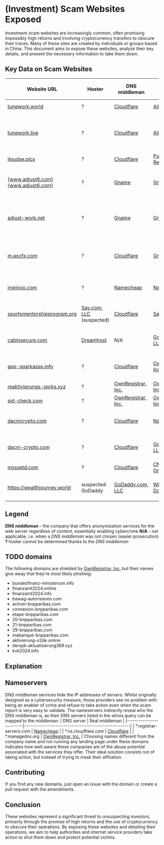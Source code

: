 # (Investment) Scam Websites Exposed

Investment scam websites are increasingly common, often promising impossibly high returns and involving cryptocurrency transfers to obscure their traces. Many of these sites are created by individuals or groups based in China. This document aims to expose these websites, analyze their key details, and present the necessary information to take them down.

## Key Data on Scam Websites

| Website URL          | Hoster         | DNS middleman | Domain Registrar | Invitation Code | Alleged Violations | Impersonations / brand infringements |
|----------------------|----------------|--------------------|------------------|-----------------|--------------------------------------|-------------------------------------------|
| [tunework.world](https://tunework.world) | ? | [Cloudflare](https://www.cloudflare.com/trust-hub/reporting-abuse) | [Alibaba](https://www.alibabacloud.com/domain) |  `HK3YNF` | redirects to tunework.live | - |
| [tunework.live](https://tunework.live) | ? | [Cloudflare](https://www.cloudflare.com/trust-hub/reporting-abuse) | [Alibaba](https://www.alibabacloud.com/domain) | `HK3YNF` | cryptocurrency investment scam advertised as a work opportunity | alleges to be partners with Google, Apple, Microsoft, Meta, TikTok, and |
| [ilpudse.pics](https://ilpudse.pics) | ? | [Cloudflare](https://www.cloudflare.com/trust-hub/reporting-abuse) | [Public Domain Registry](https://publicdomainregistry.com) | - | investment scam | pretends to be [Spiegel](https://www.spiegel.de) |
| [www.adjust6.com](www.adjust6.com) | ? | [Gname](https://www.gname.com) | [Gname](https://www.gname.com) | - | forwards to [a WhatsApp number](https://api.whatsapp.com/send/?phone=447562167485&text&type=phone_number&app_absent=0) which tells you to visit [adjust-work.net](https://www.adjust-work.net) | [adjust.com](https://www.adjust.com) |
| [adjust-work.net](https://www.adjust-work.net) | ? | [Gname](https://www.gname.com) | [Gname](https://www.gname.com) | `bWejuP` | Cryptocurrency investment scam involving the Telegram number +33745348532 | using the name and logo of [adjust.com](https://www.adjust.com) |
| [m.aocfx.com](https://m.aocfx.com) | ? | [Cloudflare](https://www.cloudflare.com/trust-hub/reporting-abuse) | [Gname](https://www.gname.com) | `BUOYGV` | cryptocurrency investment scam involving the Telegram username `BainCapitalDelia` | impersonates [BainCapital](https://www.baincapital.com) in WhatsApp & uses their logo |
| [inwinoo.com](https://inwinoo.com) | ? | [Namecheap](http://www.namecheap.com) | [Namecheap](http://www.namecheap.com) | - | collecting contact data for an investment scam | [Tagesschau](https://www.tagesschau.de) |
| [sportsmentorshipprogram.org](http://sportsmentorshipprogram.org) | [Sav.com, LLC](http://sav.com) (suspected) | [Cloudflare](https://www.cloudflare.com/trust-hub/reporting-abuse) | [Sav.com, LLC](http://sav.com) | - | collecting contact data for an investment scam | [Tagesschau](https://www.tagesschau.de) |
| [cabinsecure.com](https://cabinsecure.com/ca5yl2k.php) | [Dreamhost](https://www.dreamhost.com/legal/abuse) | N/A | [GoDaddy.com, LLC](https://supportcenter.godaddy.com/AbuseReport) | - | collecting contact data for an investment scam | [Tagesschau](https://www.tagesschau.de) |
| [app-sparkasse.info](https://app-sparkasse.info)  |? | [Cloudflare](https://www.cloudflare.com/trust-hub/reporting-abuse) | [OwnRegistrar, Inc.](https://ownregistrar.com/abuse) | - | redirects to [reaktivierungs-sprks.xyz](https://reaktivierungs-sprks.xyz) for phishing | [Sparkasse](https://www.sparkasse.de) |
| [reaktivierungs-sprks.xyz](https://reaktivierungs-sprks.xyz) | ? | [OwnRegistrar, Inc.](https://ownregistrar.com/abuse) | [OwnRegistrar, Inc.](https://ownregistrar.com/abuse) | - | phishing | [Sparkasse](https://www.sparkasse.de) |
| [sid-check.com](https://sid-check.com) | ? | [OwnRegistrar, Inc.](https://ownregistrar.com/abuse) | [OwnRegistrar, Inc.](https://ownregistrar.com/abuse) | - | phishing | [Sparkasse](https://www.sparkasse.de) |
| [dacmcrypto.com](https://www.dacmcrypto.com/h5/#/pages/mine/register?invite_code=HFBHXR.) | ? | [Cloudflare](https://www.cloudflare.com/trust-hub/reporting-abuse) | [NameSilo, LLC](https://www.namesilo.com/report_abuse.php) | `HFBHXR` | cryptocurrency investment scam (presented as mining) | - |
| [dacm-crypto.com](https://www.dacm-crypto.com/h5/#/pages/mine/register?invite_code=DL7QGZ) | ? | [Cloudflare](https://www.cloudflare.com/trust-hub/reporting-abuse) | [GoDaddy.com, LLC](https://supportcenter.godaddy.com/AbuseReport) | `DL7QGZ` | cryptocurrency investment scam (presented as mining) | - |
| [msssetd.com](https://msssetd.com/#/login?type=register&yCode=88jo9762308) | ? | [Cloudflare](https://www.cloudflare.com/trust-hub/reporting-abuse) | [CNO Bin / Ordertld](http://www.ordertld.com/support.html) | `88jo9762308` | cryptocurrency investment scam | - |
| https://wealthjourney.world | suspected: GoDaddy | [GoDaddy.com, LLC](https://supportcenter.godaddy.com/AbuseReport) | [Wild West Domains, LLC](https://www.wildwestdomains.com) | - | gateway for a Whatsapp-based investment scam | impersonates [Martin Currie Limited](https://www.martincurrie.com) in Whatsapp |

## Legend
**DNS middleman** - the company that offers anonymization services for the web server regardless of content, essentially enabling cybercrime
**N/A** - not applicable, i.e. when a *DNS middleman* was not chosen (easier prosecution)
**?** hoster cannot be determined thanks to the *DNS middleman*

## TODO domains
The following domains are shielded by [OwnRegistrar, Inc.](https://ownregistrar.com/abuse) but their names give away that they're most likely phishing:
- bundesfinanz-ministerium.info
- finanzamt2024.online
- finanzamt2024.info
- bawag-autorisieren.com
- activer-bnpparibas.com
- connexion-bnpparibas.com
- etape-bnpparibas.com
- 20-bnpparibas.com
- 21-bnpparibas.com
- 29-bnpparibas.com
- mabanque-bnpparibas.com
- aktivierung-o2de.online
- derspk-aktualisierung369.xyz
- kvk2024.info

## Explanation

## Nameservers
DNS middleman services hide the IP addresses of servers. Whilst originally designed as a cybersecurity measure, those providers see no problem with being an enabler of crime and refuse to take action even when the scam report is very easy to validate. The nameservers indirectly reveal who the DNS middleman is, as their DNS servers listed in the whois query can be mapped to the middleman:
| DNS server              | Real middleman                                       |
|-------------------------|------------------------------------------------------|
| *.registrar-servers.com | [Namecheap](http://www.namecheap.com)                |
| *.ns.cloudflare.com     | [Cloudflare](https://www.cloudflare.com)             |
| *.managedns.org         | [OwnRegistrar, Inc.](https://ownregistrar.com/abuse) |
Choosing names different from the company name and not running any landing page under these domains indicates how well-aware these companies are of the abuse potential associated with the services they offer. Their ideal solution consists not of taking action, but instead of trying to mask their affiliation.

## Contributing
If you find any new domains, just open an issue with the domain or create a pull request with the amendments.

## Conclusion

These websites represent a significant threat to unsuspecting investors, primarily through the promise of high returns and the use of cryptocurrency to obscure their operations. By exposing these websites and detailing their operations, we aim to help authorities and internet service providers take action to shut them down and protect potential victims.

